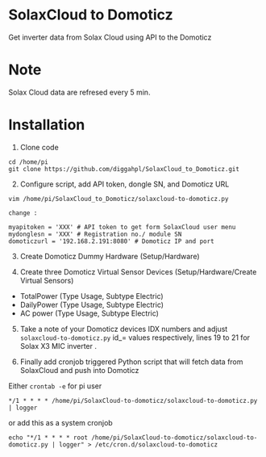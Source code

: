 # SolaxCloud to Domoticz
Get inverter data from Solax Cloud using API to the Domoticz
# Note
Solax Cloud data are refresed every 5 min. 

# Installation

1. Clone code

```
cd /home/pi
git clone https://github.com/diggahpl/SolaxCloud_to_Domoticz.git
```

2. Configure script, add API token, dongle SN, and Domoticz URL

```
vim /home/pi/SolaxCloud_to_Domoticz/solaxcloud-to-domoticz.py

change : 

myapitoken = 'XXX' # API token to get form SolaxCloud user menu
mydonglesn = 'XXX' # Registration no./ module SN
domoticzurl = '192.168.2.191:8080' # Domoticz IP and port

```

3. Create Domoticz Dummy Hardware (Setup/Hardware)


4. Create three Domoticz Virtual Sensor Devices (Setup/Hardware/Create Virtual Sensors)

  * TotalPower	 (Type Usage, Subtype Electric)
  * DailyPower (Type Usage, Subtype Electric)
  * AC power  (Type Usage, Subtype Electric)

5. Take a note of your Domoticz devices IDX numbers and adjust `solaxcloud-to-domoticz.py` id_= values respectively, lines 19 to 21 for Solax X3 MIC inverter  .

6. Finally add cronjob triggered Python script that will fetch data from SolaxCloud and push into Domoticz

Either `crontab -e` for pi user

```
*/1 * * * * /home/pi/SolaxCloud-to-domoticz/solaxcloud-to-domoticz.py | logger
```

or add this as a system cronjob

```
echo "*/1 * * * * root /home/pi/SolaxCloud-to-domoticz/solaxcloud-to-domoticz.py | logger" > /etc/cron.d/solaxcloud-to-domoticz

```


